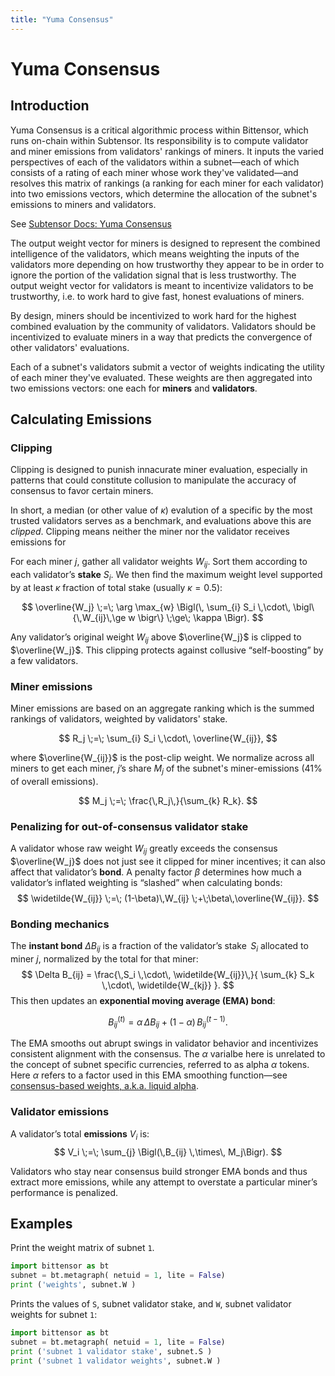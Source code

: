 ```yaml
---
title: "Yuma Consensus"
---
```


# Yuma Consensus

## Introduction

Yuma Consensus is a critical algorithmic process within Bittensor, which runs on-chain within Subtensor. Its responsibility is to compute validator and miner emissions from validators' rankings of miners. It inputs the varied perspectives of each of the validators within a subnet&mdash;each of which consists of a rating of each miner whose work they've validated&mdash;and resolves this matrix of rankings (a ranking for each miner for each validator) into two emissions vectors, which determine the allocation of the subnet's emissions to miners and validators.

See [Subtensor Docs: Yuma Consensus](https://github.com/opentensor/subtensor/blob/main/docs/consensus.md)

The output weight vector for miners is designed to represent the combined intelligence of the validators, which means weighting the inputs of the validators more depending on how trustworthy they appear to be in order to ignore the portion of the validation signal that is less trustworthy. The output weight vector for validators is meant to incentivize validators to be trustworthy, i.e. to work hard to give fast, honest evaluations of miners.

By design, miners should be incentivized to work hard for the highest combined evaluation by the community of validators. Validators should be incentivized to evaluate miners in a way that predicts the convergence of other validators' evaluations.

Each of a subnet's validators submit a vector of weights indicating the utility of each miner they've evaluated. These weights are then aggregated into two emissions vectors: one each for **miners** and **validators**.

## Calculating Emissions

### Clipping


Clipping is designed to punish innacurate miner evaluation, especially in patterns that could constitute collusion to manipulate the accuracy of consensus to favor certain miners.

In short, a median (or other value of $\kappa$) evalution of a specific by the most trusted validators serves as a benchmark, and evaluations above this are *clipped*. Clipping means neither the miner nor the validator receives emissions for 


For each miner $j$, gather all validator weights $W_{ij}$. Sort them according to each validator’s **stake** $S_i$. We then find the maximum weight level supported by at least $\kappa$ fraction of total stake (usually $\kappa = 0.5$):

$$
\overline{W_j} \;=\; \arg \max_{w} 
\Bigl(\,
   \sum_{i} S_i \,\cdot\, \bigl\{\,W_{ij}\,\ge w \bigr\} \;\ge\; \kappa
\Bigr).
$$

Any validator’s original weight $W_{ij}$ above $\overline{W_j}$ is clipped to $\overline{W_j}$. This clipping protects against collusive “self-boosting” by a few validators.


### Miner emissions

Miner emissions are based on an aggregate ranking which is the summed rankings of validators, weighted by validators' stake.

$$
R_j \;=\; \sum_{i} S_i \,\cdot\, \overline{W_{ij}},
$$

where $\overline{W_{ij}}$ is the post-clip weight. We normalize across all miners to get each miner, $j$’s share $M_j$ of the subnet's miner-emissions (41% of overall emissions).

$$
M_j \;=\; \frac{\,R_j\,}{\sum_{k} R_k}.
$$


### Penalizing for out-of-consensus validator stake

A validator whose raw weight $W_{ij}$ greatly exceeds the consensus $\overline{W_j}$ does not just see it clipped for miner incentives; it can also affect that validator’s **bond**. A penalty factor $\beta$ determines how much a validator’s inflated weighting is “slashed” when calculating bonds:
$$
\widetilde{W_{ij}} 
\;=\; (1-\beta)\,W_{ij} \;+\;\beta\,\overline{W_{ij}}.
$$

### Bonding mechanics

The **instant bond** $\Delta B_{ij}$ is a fraction of the validator’s stake $\,S_i$ allocated to miner $j$, normalized by the total for that miner:
$$
\Delta B_{ij} = \frac{\,S_i \,\cdot\, \widetilde{W_{ij}}\,}{
   \sum_{k} S_k \,\cdot\, \widetilde{W_{kj}}
}.
$$
This then updates an **exponential moving average (EMA) bond**:

$$
B_{ij}^{(t)} = \alpha \,\Delta B_{ij} \;+\; (1-\alpha)\,B_{ij}^{(t-1)}.
$$

The EMA smooths out abrupt swings in validator behavior and incentivizes consistent alignment with the consensus. The $\alpha$ varialbe here is unrelated to the concept of subnet specific currencies, referred to as alpha $\alpha$ tokens. Here $\alpha$ refers to a factor used in this EMA smoothing function&mdash;see [consensus-based weights, a.k.a. liquid alpha](./subnets/consensus-based-weights.md).

### Validator emissions

A validator’s total **emissions** $V_i$ is:
$$
V_i \;=\; \sum_{j} \Bigl(\,B_{ij} \,\times\, M_j\Bigr).
$$

Validators who stay near consensus build stronger EMA bonds and thus extract more emissions, while any attempt to overstate a particular miner’s performance is penalized.

## Examples

Print the weight matrix of subnet `1`.

```python
import bittensor as bt
subnet = bt.metagraph( netuid = 1, lite = False)
print ('weights', subnet.W )
```

Prints the values of `S`, subnet validator stake, and `W`, subnet validator weights for subnet `1`:

```python
import bittensor as bt
subnet = bt.metagraph( netuid = 1, lite = False)
print ('subnet 1 validator stake', subnet.S )
print ('subnet 1 validator weights', subnet.W )
```